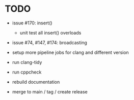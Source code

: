 # TODO

* issue #170: insert()
  * unit test all insert() overloads
* issue #74, #147, #174: broadcasting

* setup more pipeline jobs for clang and different version
* run clang-tidy
* run cppcheck
* rebuild documentation
* merge to main / tag / create release
